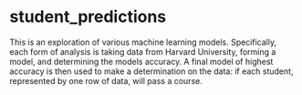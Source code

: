 # student_predictions
This is an exploration of various machine learning models. Specifically, each form of analysis is taking data from Harvard University, forming a model, and determining the models accuracy. A final model of highest accuracy is then used to make a determination on the data: if each student, represented by one row of data, will pass a course. 
